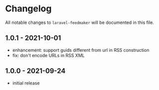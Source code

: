 # Changelog

All notable changes to `laravel-feedmaker` will be documented in this file.

## 1.0.1 - 2021-10-01

- enhancement: support guids different from url in RSS construction
- fix: don't encode URLs in RSS XML

## 1.0.0 - 2021-09-24

- initial release
